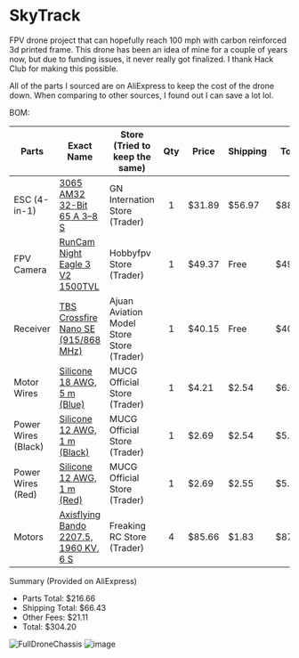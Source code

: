 # SkyTrack
FPV drone project that can hopefully reach 100 mph with carbon reinforced 3d printed frame. This drone has been an idea of mine for a couple of years now, but due to funding issues, it never really got finalized. I thank Hack Club for making this possible. 

All of the parts I sourced are on AliExpress to keep the cost of the drone down. When comparing to other sources, I found out I can save a lot lol. 

BOM:

| Parts                     | Exact Name                                   | Store (Tried to keep the same)| Qty |Price             | Shipping  | Total    |
|--------------------------|-----------------------------------------------|-------------------------------|:---:|-----------------|-----------|-----------|
| ESC (4-in-1)             | [3065 AM32 32-Bit 65 A 3–8 S   ](https://www.aliexpress.us/item/3256808921785561.html?spm=a2g0o.productlist.main.1.7f2auJKVuJKVFQ&algo_pvid=bf4a6a4d-6076-47ab-bed2-a56843667dc6&algo_exp_id=bf4a6a4d-6076-47ab-bed2-a56843667dc6-0&pdp_ext_f=%7B%22order%22%3A%22-1%22%2C%22eval%22%3A%221%22%7D&pdp_npi=4%40dis%21USD%2156.08%2134.21%21%21%2156.08%2134.21%21%402103247917501046153268942eeaa2%2112000047940943996%21sea%21US%216374919476%21ABX&curPageLogUid=V6ETzBEq3S7a&utparam-url=scene%3Asearch%7Cquery_from%3A)                | GN Internation Store (Trader)     |  1  | $31.89          | $56.97    | $88.86    |
| FPV Camera               |[ RunCam Night Eagle 3 V2 1500TVL  ](https://www.aliexpress.us/item/3256805455115288.html?spm=a2g0o.productlist.main.4.5db6YSEkYSEk0C&algo_pvid=261483e5-58de-4f9c-8312-8f4765e57667&algo_exp_id=261483e5-58de-4f9c-8312-8f4765e57667-3&pdp_ext_f=%7B%22order%22%3A%22223%22%2C%22eval%22%3A%221%22%7D&pdp_npi=4%40dis%21USD%21202.56%2143.72%21%21%211447.86%21312.48%21%402103146c17501047110695981ecbe1%2112000033975387978%21sea%21US%216374919476%21ABX&curPageLogUid=6Aknx2g6nTA6&utparam-url=scene%3Asearch%7Cquery_from%3A)| Hobbyfpv Store (Trader)      |  1  | $49.37          | Free      | $49.37    |
| Receiver                 | [TBS Crossfire Nano SE (915/868 MHz)](https://www.aliexpress.us/item/3256808530734463.html?spm=a2g0o.productlist.main.5.f639ysqNysqN4B&algo_pvid=e91828f9-9526-4253-84ad-f4e41a6b4a06&algo_exp_id=e91828f9-9526-4253-84ad-f4e41a6b4a06-4&pdp_ext_f=%7B%22order%22%3A%227%22%2C%22eval%22%3A%221%22%7D&pdp_npi=4%40dis%21USD%2174.18%2137.09%21%21%21530.24%21265.12%21%40210330dd17501048330688806edf99%2112000046369874146%21sea%21US%216374919476%21ABX&curPageLogUid=qjL3sTBHc5mA&utparam-url=scene%3Asearch%7Cquery_from%3A)           | Ajuan Aviation Model Store Store (Trader)         |  1  | $40.15          | Free      | $40.15    |
| Motor Wires              |[ Silicone 18 AWG, 5 m (Blue) ](https://www.aliexpress.us/item/3256802725059624.html?spm=a2g0o.productlist.main.10.3112GiFvGiFvYd&algo_pvid=fa86d386-4f93-41a7-ba71-0f46cb5c5ec5&algo_exp_id=fa86d386-4f93-41a7-ba71-0f46cb5c5ec5-9&pdp_ext_f=%7B%22order%22%3A%223600%22%2C%22eval%22%3A%221%22%7D&pdp_npi=4%40dis%21USD%2119.60%210.99%21%21%21140.08%217.04%21%402101c5ac17501048729241978ed16d%2112000037763624828%21sea%21US%216374919476%21ABX&curPageLogUid=nqeek62bFz2k&utparam-url=scene%3Asearch%7Cquery_from%3A)                  | MUCG Official Store (Trader)       |  1  | $4.21           | $2.54     | $6.75     |
| Power Wires (Black)      | [Silicone 12 AWG, 1 m (Black) ](https://www.aliexpress.us/item/3256802725059624.html?spm=a2g0o.productlist.main.10.3112GiFvGiFvYd&algo_pvid=fa86d386-4f93-41a7-ba71-0f46cb5c5ec5&algo_exp_id=fa86d386-4f93-41a7-ba71-0f46cb5c5ec5-9&pdp_ext_f=%7B%22order%22%3A%223600%22%2C%22eval%22%3A%221%22%7D&pdp_npi=4%40dis%21USD%2119.60%210.99%21%21%21140.08%217.04%21%402101c5ac17501048729241978ed16d%2112000037763624828%21sea%21US%216374919476%21ABX&curPageLogUid=nqeek62bFz2k&utparam-url=scene%3Asearch%7Cquery_from%3A)                 | MUCG Official Store (Trader)       |  1  | $2.69           | $2.54     | $5.23     |
| Power Wires (Red)        | [Silicone 12 AWG, 1 m (Red) ](https://www.aliexpress.us/item/3256802725059624.html?spm=a2g0o.productlist.main.10.3112GiFvGiFvYd&algo_pvid=fa86d386-4f93-41a7-ba71-0f46cb5c5ec5&algo_exp_id=fa86d386-4f93-41a7-ba71-0f46cb5c5ec5-9&pdp_ext_f=%7B%22order%22%3A%223600%22%2C%22eval%22%3A%221%22%7D&pdp_npi=4%40dis%21USD%2119.60%210.99%21%21%21140.08%217.04%21%402101c5ac17501048729241978ed16d%2112000037763624828%21sea%21US%216374919476%21ABX&curPageLogUid=nqeek62bFz2k&utparam-url=scene%3Asearch%7Cquery_from%3A)                   | MUCG Official Store (Trader)       |  1  | $2.69           | $2.55     | $5.24     |
| Motors                   | [Axisflying Bando 2207.5, 1960 KV, 6 S  ](https://www.aliexpress.us/item/3256806145330407.html?spm=a2g0o.productlist.main.4.501f20c733vHOQ&algo_pvid=b10bf2b5-d16d-4acb-bc7a-43906a65d638&algo_exp_id=b10bf2b5-d16d-4acb-bc7a-43906a65d638-3&pdp_ext_f=%7B%22order%22%3A%221%22%2C%22eval%22%3A%221%22%7D&pdp_npi=4%40dis%21USD%21112.05%2189.64%21%21%21112.05%2189.64%21%402101c59117501049199567453ef878%2112000036788550396%21sea%21US%216374919476%21ABX&curPageLogUid=p2T0v9pEKlOY&utparam-url=scene%3Asearch%7Cquery_from%3A)       | Freaking RC Store (Trader)       |  4  | $85.66          | $1.83     | $87.49    |

Summary (Provided on AliExpress)
- Parts Total: $216.66  
- Shipping Total: $66.43  
- Other Fees: $21.11  
- Total: $304.20

![FullDroneChassis](https://github.com/user-attachments/assets/a5cf9442-6194-4b69-ab83-8ceac8dc300c)
![image](https://github.com/user-attachments/assets/b154f187-b209-493b-88ba-eba3c47a2823)
